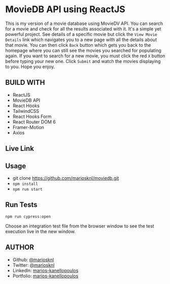 # MovieDB API using ReactJS

This is my version of a movie database using MovieDV API. You can search for a movie and check for all the results associated with it. It's a simple yet powerful project. See details of a specific movie but click the `View Movie Details` link which navigates you to a new page with all the details about that movie. You can then click `Back` button which gets you back to the homepage where you can still see the movies you searched for populating again. If you want to search for a new movie, you must click the red `X` button before typing your new one. Click `Submit` and watch the movies displaying to you. Hope you enjoy.

## BUILD WITH

- ReactJS
- MovieDB API
- React Hooks
- TailwindCSS
- React Hooks Form
- React Router DOM 6
- Framer-Motion
- Axios

## Live Link

## Usage

- git clone https://github.com/mariosknl/moviedb.git
- `npm install`
- `npm run start`

## Run Tests

`npm run cypress:open`

Choose an integration test file from the browser window to see the test execution live in the new window.

## AUTHOR

- Github: [@mariosknl](https://github.com/mariosknl)
- Twitter: [@mariosknl](https://twitter.com/MariosKnl)
- Linkedln: [marios-kanellopoulos](https://www.linkedin.com/in/marios-kanellopoulos)
- Portfolio: [marios-kanellopoulos](https://marioskanellopoulos.com/)
